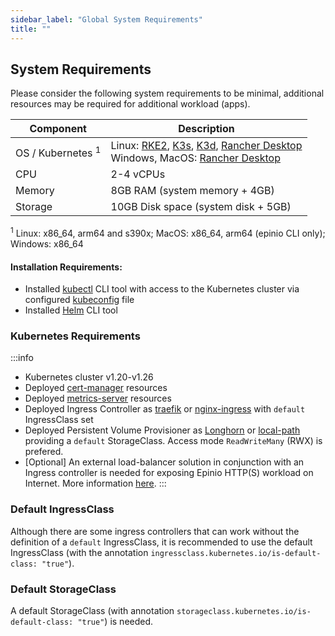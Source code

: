 ```yaml
---
sidebar_label: "Global System Requirements"
title: ""
---
```


## System Requirements

Please consider the following system requirements to be minimal, additional resources may be required for additional workload (apps).

| Component | Description |
| --- | --- |
| OS / Kubernetes <sup>1</sup> | Linux: [RKE2](../../howtos/install_epinio_on_rke.md), [K3s](../../howtos/install_epinio_on_k3s.md),   [K3d](../../howtos/install_epinio_on_k3d.md), [Rancher Desktop](../../howtos/install_epinio_on_rancher_desktop.md)<br/>Windows, MacOS: [Rancher Desktop](../../howtos/install_epinio_on_rancher_desktop.md) |
| CPU | 2-4 vCPUs |
| Memory | 8GB RAM (system memory + 4GB) |
| Storage | 10GB Disk space (system disk + 5GB) |

<sup>1</sup> Linux: x86_64, arm64 and s390x; MacOS: x86_64, arm64 (epinio CLI only); Windows: x86_64

 #### Installation Requirements:
 * Installed [kubectl](https://kubernetes.io/docs/tasks/tools/#kubectl) CLI tool with access to the Kubernetes cluster via configured [kubeconfig](https://kubernetes.io/docs/concepts/configuration/organize-cluster-access-kubeconfig/#the-kubeconfig-environment-variable) file
 * Installed [Helm](https://helm.sh/docs/intro/install/) CLI tool

### Kubernetes Requirements
:::info
* Kubernetes cluster v1.20-v1.26
* Deployed [cert-manager](https://cert-manager.io/docs/installation/helm/) resources
* Deployed [metrics-server](https://github.com/kubernetes-sigs/metrics-server#installation) resources
* Deployed Ingress Controller as [traefik](https://doc.traefik.io/traefik/getting-started/install-traefik/#use-the-helm-chart) or [nginx-ingress](https://docs.nginx.com/nginx-ingress-controller/installation/installation-with-helm/) with `default` IngressClass set
* Deployed Persistent Volume Provisioner as [Longhorn](https://longhorn.io) or [local-path](https://github.com/rancher/local-path-provisioner) providing a `default` StorageClass. Access mode `ReadWriteMany` (RWX) is prefered.
* [Optional] An external load-balancer solution in conjunction with an Ingress controller is needed for exposing Epinio HTTP(S) workload on Internet. More information [here](../../howtos/provision_external_ip_for_local_kubernetes). <!--REVISIT the link-->
:::

### Default IngressClass

Although there are some ingress controllers that can work without the definition of a `default` IngressClass, it is recommended to use the default IngressClass (with the annotation `ingressclass.kubernetes.io/is-default-class: "true"`).

### Default StorageClass

A default StorageClass (with annotation `storageclass.kubernetes.io/is-default-class: "true"`) is needed.
